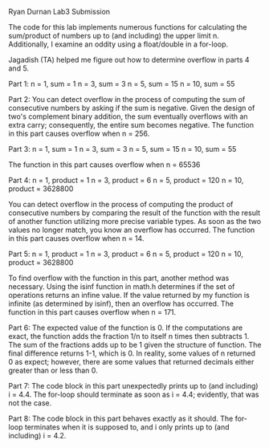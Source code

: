 Ryan Durnan Lab3 Submission

The code for this lab implements numerous functions for calculating the sum/product of numbers
up to (and including) the upper limit n. Additionally, I examine an oddity using a float/double
in a for-loop.

Jagadish (TA) helped me figure out how to determine overflow in parts 4 and 5.

Part 1:
n = 1, sum = 1
n = 3, sum = 3
n = 5, sum = 15
n = 10, sum = 55

Part 2:
You can detect overflow in the process of computing the sum of consecutive numbers by asking if
the sum is negative. Given the design of two's complement binary addition, the sum eventually
overflows with an extra carry; consequently, the entire sum becomes negative.
The function in this part causes overflow when n = 256.

Part 3:
n = 1, sum = 1
n = 3, sum = 3
n = 5, sum = 15
n = 10, sum = 55

The function in this part causes overflow when n = 65536

Part 4:
n = 1, product = 1
n = 3, product = 6
n = 5, product = 120
n = 10, product = 3628800

You can detect overflow in the process of computing the product of consecutive numbers by
comparing the result of the function with the result of another function utilizing more precise
variable types. As soon as the two values no longer match, you know an overflow has occurred.
The function in this part causes overflow when n = 14.

Part 5:
n = 1, product = 1
n = 3, product = 6
n = 5, product = 120
n = 10, product = 3628800

To find overflow with the function in this part, another method was necessary. Using the 
isinf function in math.h determines if the set of operations returns an infine value. If the 
value returned by my function is infinite (as determined by isinf), then an overflow has occurred.
The function in this part causes overflow when n = 171.

Part 6:
The expected value of the function is 0. If the computations are exact, the function adds the
fraction 1/n to itself n times then subtracts 1. The sum of the fractions adds up to be 1 given 
the structure of function. The final difference returns 1-1, which is 0.
In reality, some values of n returned 0 as expect; however, there are some values that returned
decimals either greater than or less than 0.

Part 7:
The code block in this part unexpectedly prints up to (and including) i = 4.4. The for-loop should 
terminate as soon as i = 4.4; evidently, that was not the case.

Part 8:
The code block in this part behaves exactly as it should. The for-loop terminates when it is 
supposed to, and i only prints up to (and including) i = 4.2.
